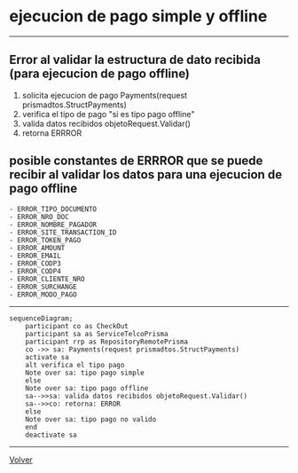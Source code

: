# ejecucion de pago simple y offline

***
## Error al validar la estructura de dato recibida (para ejecucion de pago offline)
1. solicita ejecucion de pago Payments(request prismadtos.StructPayments)
2. verifica el tipo de pago "si es tipo pago offline"
3. valida datos recibidos objetoRequest.Validar()
4. retorna ERRROR
## posible constantes de ERRROR que se puede recibir al validar los datos para una ejecucion de pago offline
    - ERROR_TIPO_DOCUMENTO
    - ERROR_NRO_DOC
    - ERROR_NOMBRE_PAGADOR
    - ERROR_SITE_TRANSACTION_ID
    - ERROR_TOKEN_PAGO
    - ERROR_AMOUNT
    - ERROR_EMAIL
    - ERROR_CODP3
    - ERROR_CODP4
    - ERROR_CLIENTE_NRO
    - ERROR_SURCHANGE
    - ERROR_MODO_PAGO
***
```mermaid
sequenceDiagram;
    participant co as CheckOut
    participant sa as ServiceTelcoPrisma
    participant rrp as RepositoryRemotePrisma
    co ->> sa: Payments(request prismadtos.StructPayments)
    activate sa
    alt verifica el tipo pago
    Note over sa: tipo pago simple
    else
    Note over sa: tipo pago offline
    sa-->>sa: valida datos recibidos objetoRequest.Validar()
    sa-->>co: retorna: ERROR
    else
    Note over sa: tipo pago no valido
    end
    deactivate sa
```
***

[Volver][URL-Volver]

[URL-Volver]: https://github.com/Corrientes-Telecomunicaciones/api_go_pasarela/blob/development/document/prisma/ejecuciondepago/00-ejecucion_de_pago.md